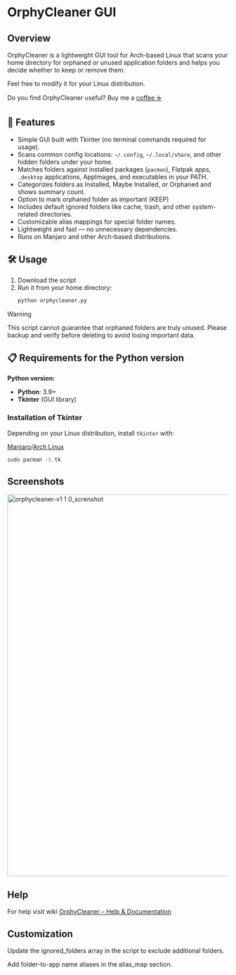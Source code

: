 # OrphyCleaner GUI

## Overview

OrphyCleaner is a lightweight GUI tool for Arch-based Linux that scans your home directory for orphaned or unused application folders and helps you decide whether to keep or remove them.

Feel free to modify it for your Linux distribution. 

Do you find OrphyCleaner useful? Buy me a [coffee ☕](https://ko-fi.com/dodog)

## 🚀 Features

- Simple GUI built with Tkinter (no terminal commands required for usage).
- Scans common config locations: `~/.config`, `~/.local/share`, and other hidden folders under your home.
- Matches folders against installed packages (`pacman`), Flatpak apps, `.desktop` applications, AppImages, and executables in your PATH.
- Categorizes folders as Installed, Maybe Installed, or Orphaned and shows summary count.
- Option to mark orphaned folder as important (KEEP)
- Includes default ignored folders like cache, trash, and other system-related directories.
- Customizable alias mappings for special folder names.
- Lightweight and fast — no unnecessary dependencies.
- Runs on Manjaro and other Arch-based distributions.

## 🛠️ Usage
1. Download the script 
2. Run it from your home directory:
   ```bash
   python orphycleaner.py
   ```

> [!WARNING]
> This script cannot guarantee that orphaned folders are truly unused. Please backup and verify before deleting to avoid losing important data.

## 📋 Requirements for the Python version

**Python version:**
- **Python**: 3.9+  
- **Tkinter** (GUI library)  

### Installation of Tkinter
Depending on your Linux distribution, install `tkinter` with:

[Manjaro](https://manjaro.org)/[Arch Linux](https://archlinux.org)
  ```bash
  sudo pacman -S tk
   ```

## Screenshots
<img width="1500" height="868" alt="orphycleaner-v1 1 0_screnshot" src="https://github.com/user-attachments/assets/0a8a3307-87c9-44a9-835e-76a3772a34ae" />


## Help
For help visit wiki [OrphyCleaner – Help & Documentation](https://github.com/dodog/orphycleaner/wiki)

## Customization
Update the ignored_folders array in the script to exclude additional folders.

Add folder-to-app name aliases in the alias_map section.



